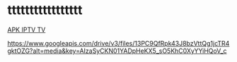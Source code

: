 # ttttttttttttttttt

[APK IPTV TV](https://www.googleapis.com/drive/v3/files/13PC9QfRpk43J8bzVttQg1jcTR4gktOZG?alt=media&key=AIzaSyCKN01YADpHeKX5_sO5KhC0XyYYiHQoV_c)




https://www.googleapis.com/drive/v3/files/13PC9QfRpk43J8bzVttQg1jcTR4gktOZG?alt=media&key=AIzaSyCKN01YADpHeKX5_sO5KhC0XyYYiHQoV_c
